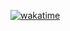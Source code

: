 
[![wakatime](https://wakatime.com/badge/user/bd37a932-c420-4818-8107-6d61ab74c06f/project/fae92c2f-d9b4-479d-8474-30ae6e135665.svg?style=flat)](https://wakatime.com/badge/user/bd37a932-c420-4818-8107-6d61ab74c06f/project/fae92c2f-d9b4-479d-8474-30ae6e135665)

